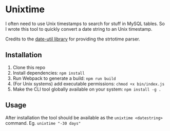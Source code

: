# Unixtime

I often need to use Unix timestamps to search for stuff in MySQL tables. So I wrote this tool to quickly convert a date string to an Unix timestamp.

Credits to the [date-util library](https://www.npmjs.com/package/date-util) for providing the strtotime parser.

## Installation

1. Clone this repo
1. Install dependencies: `npm install`
1. Run Webpack to generate a build: `npm run build`
1. (For Unix systems) add executable permissions: `chmod +x bin/index.js`
1. Make the CLI tool globally available on your system: `npm install -g .`

## Usage

After installation the tool should be available as the `unixtime <datestring>` command. Eg. `unixtime "-30 days"`
